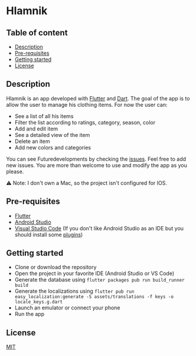 # Hlamnik

## Table of content

  * [Description](#description)
  * [Pre-requisites](#pre-requisites)
  * [Getting started](#getting-started)
  * [License](#license)


## Description

Hlamnik is an app developed with [Flutter](https://flutter.dev/) and [Dart](https://dart.dev/). 
The goal of the app is to allow the user to manage his clothing items.
For now the user can:
* See a list of all his items
* Filter the list according to ratings, category, season, color
* Add and edit item
* See a detailed view of the item
* Delete an item
* Add new colors and categories

You can see Future<void>developments by checking the [issues](https://github.com/malain96/Hlamnik/issues). Feel free to add new issues.
You are more than welcome to use and modify the app as you please. 

:warning: Note: I don't own a Mac, so the project isn't configured for IOS.
 
## Pre-requisites

* [Flutter](https://flutter.dev/docs/get-started/install)
* [Android Studio](https://developer.android.com/studio)
* [Visual Studio Code](https://code.visualstudio.com/) (If you don't like Android Studio as an IDE but you should install some [plugins](https://flutter.dev/docs/get-started/editor?tab=vscode))

## Getting started

* Clone or download the repository 
* Open the project in your favorite IDE (Android Studio or VS Code)
* Generate the database using `flutter packages pub run build_runner build`
* Generate the localizations using `flutter pub run easy_localization:generate -S assets/translations -f keys -o locale_keys.g.dart`
* Launch an emulator or connect your phone
* Run the app

## License

[MIT](https://github.com/malain96/Hlamnik/blob/master/LICENSE.md)
